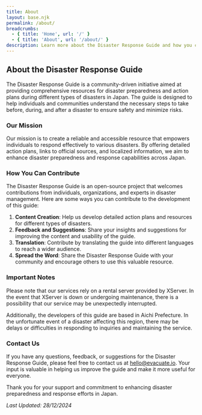 ```yaml
---
title: About
layout: base.njk
permalink: /about/
breadcrumbs:
  - { title: 'Home', url: '/' }
  - { title: 'About', url: '/about/' }
description: Learn more about the Disaster Response Guide and how you can contribute to its development.
---
```


## About the Disaster Response Guide

The Disaster Response Guide is a community-driven initiative aimed at providing comprehensive resources for disaster preparedness and action plans during different types of disasters in Japan. The guide is designed to help individuals and communities understand the necessary steps to take before, during, and after a disaster to ensure safety and minimize risks.

### Our Mission

Our mission is to create a reliable and accessible resource that empowers individuals to respond effectively to various disasters. By offering detailed action plans, links to official sources, and localized information, we aim to enhance disaster preparedness and response capabilities across Japan.

### How You Can Contribute

The Disaster Response Guide is an open-source project that welcomes contributions from individuals, organizations, and experts in disaster management. Here are some ways you can contribute to the development of this guide:

1. **Content Creation**: Help us develop detailed action plans and resources for different types of disasters.
2. **Feedback and Suggestions**: Share your insights and suggestions for improving the content and usability of the guide.
3. **Translation**: Contribute by translating the guide into different languages to reach a wider audience.
4. **Spread the Word**: Share the Disaster Response Guide with your community and encourage others to use this valuable resource.

### Important Notes

Please note that our services rely on a rental server provided by XServer. In the event that XServer is down or undergoing maintenance, there is a possibility that our service may be unexpectedly interrupted.

Additionally, the developers of this guide are based in Aichi Prefecture. In the unfortunate event of a disaster affecting this region, there may be delays or difficulties in responding to inquiries and maintaining the service.

### Contact Us

If you have any questions, feedback, or suggestions for the Disaster Response Guide, please feel free to contact us at [hello@evacuate.io](mailto:hello@evacuate.io). Your input is valuable in helping us improve the guide and make it more useful for everyone.

Thank you for your support and commitment to enhancing disaster preparedness and response efforts in Japan.

_Last Updated: 28/12/2024_

